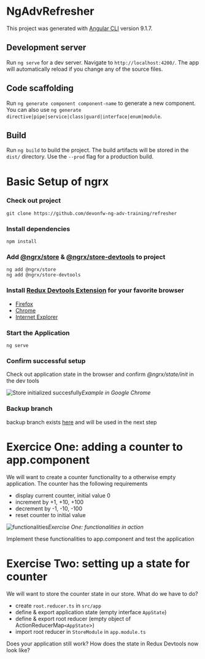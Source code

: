 # NgAdvRefresher

This project was generated with [Angular CLI](https://github.com/angular/angular-cli) version 9.1.7.

## Development server

Run `ng serve` for a dev server. Navigate to `http://localhost:4200/`. The app will automatically reload if you change any of the source files.

## Code scaffolding

Run `ng generate component component-name` to generate a new component. You can also use `ng generate directive|pipe|service|class|guard|interface|enum|module`.

## Build

Run `ng build` to build the project. The build artifacts will be stored in the `dist/` directory. Use the `--prod` flag for a production build.

# Basic Setup of ngrx

### Check out project
    
    git clone https://github.com/devonfw-ng-adv-training/refresher

### Install dependencies
    
    npm install 

### Add [@ngrx/store](https://ngrx.io/guide/store/install) &  [@ngrx/store-devtools](https://ngrx.io/guide/store-devtools/install) to project
    
    ng add @ngrx/store
    ng add @ngrx/store-devtools

### Install [Redux Devtools Extension](https://github.com/zalmoxisus/redux-devtools-extension) for your favorite browser
  
  - [Firefox](https://addons.mozilla.org/en-US/firefox/addon/reduxdevtools)
  - [Chrome](https://chrome.google.com/webstore/detail/redux-devtools/lmhkpmbekcpmknklioeibfkpmmfibljd)
  - [Internet Explorer](https://www.youtube.com/watch?v=oHg5SJYRHA0)

### Start the Application

    ng serve

### Confirm successful setup

Check out application state in the browser and confirm *@ngrx/state/init* in the dev tools

![Store initialized succesfully](https://user-images.githubusercontent.com/13346973/84490358-58f02000-aca3-11ea-919d-f90be2f998b3.png "Example in Google Chrome")*Example in Google Chrome*

### Backup branch

backup branch exists [here](https://github.com/devonfw-ng-adv-training/refresher/tree/1-finished-ngrx-setup) and will be used in the next step

# Exercice One: adding a counter to app.component

We will want to create a counter functionality to a otherwise empty application. The counter has the following requirements

- display current counter, initial value 0
- increment by +1, +10, +100
- decrement by -1, -10, -100
- reset counter to initial value

![functionalities](https://user-images.githubusercontent.com/13346973/84493043-6a3b2b80-aca7-11ea-9f2a-0dd667c6425f.gif)*Exercise One: functionalities in action*

Implement these functionalities to app.component and test the application

# Exercise Two: setting up a state for counter

We will want to store the counter state in our store. What do we have to do?

- create `root.reducer.ts` in `src/app`
- define & export application state (empty interface `AppState`)
- define & export root reducer (empty object of ActionReducerMap`<AppState`>)
- import root reducer in `StoreModule` in `app.module.ts`

Does your application still work? How does the state in Redux Devtools now look like?
